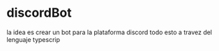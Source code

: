 # discordBot

la idea es crear un bot para la plataforma discord
todo esto a travez del lenguaje typescrip
